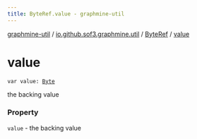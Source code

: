 ```yaml
---
title: ByteRef.value - graphmine-util
---
```


[graphmine-util](../../index.html) / [io.github.sof3.graphmine.util](../index.html) / [ByteRef](index.html) / [value](./value.html)

# value

`var value: `[`Byte`](https://kotlinlang.org/api/latest/jvm/stdlib/kotlin/-byte/index.html)

the backing value

### Property

`value` - the backing value